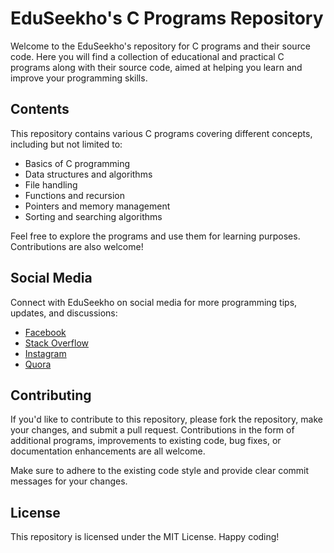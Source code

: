 # EduSeekho's C Programs Repository

Welcome to the EduSeekho's repository for C programs and their source code. Here you will find a collection of educational and practical C programs along with their source code, aimed at helping you learn and improve your programming skills.

## Contents

This repository contains various C programs covering different concepts, including but not limited to:

- Basics of C programming
- Data structures and algorithms
- File handling
- Functions and recursion
- Pointers and memory management
- Sorting and searching algorithms

Feel free to explore the programs and use them for learning purposes. Contributions are also welcome!

## Social Media

Connect with EduSeekho on social media for more programming tips, updates, and discussions:

- [Facebook](https://www.facebook.com/eduseekho)
- [Stack Overflow](https://stackoverflow.com/users/23188146/eduseekho)
- [Instagram](https://www.instagram.com/eduseekho)
- [Quora](https://www.quora.com/profile/Edu-Seekho)

## Contributing

If you'd like to contribute to this repository, please fork the repository, make your changes, and submit a pull request. Contributions in the form of additional programs, improvements to existing code, bug fixes, or documentation enhancements are all welcome.

Make sure to adhere to the existing code style and provide clear commit messages for your changes.

## License

This repository is licensed under the MIT License. 
Happy coding!
